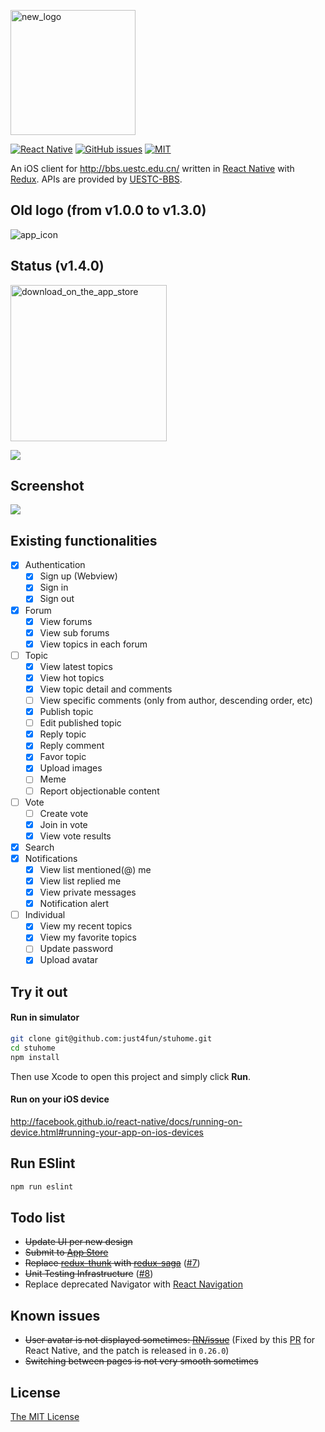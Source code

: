 [<img width="200" alt="new_logo" src="https://user-images.githubusercontent.com/7512625/34460783-aaf95076-ee53-11e7-8699-3e94b6a0c270.png">](https://user-images.githubusercontent.com/7512625/34460783-aaf95076-ee53-11e7-8699-3e94b6a0c270.png)

[![React Native](https://img.shields.io/badge/react--native-v0.51.0-05A5D1.svg)](https://facebook.github.io/react-native)
[![GitHub issues](https://img.shields.io/github/issues/just4fun/stuhome.svg)](https://github.com/just4fun/stuhome/issues)
[![MIT](https://img.shields.io/dub/l/vibe-d.svg)](http://opensource.org/licenses/MIT)

An iOS client for http://bbs.uestc.edu.cn/ written in [React Native](https://facebook.github.io/react-native/) with [Redux](http://redux.js.org/). APIs are provided by [UESTC-BBS](https://github.com/UESTC-BBS/API-Docs/wiki/Mobcent-API).

## Old logo (from v1.0.0 to v1.3.0)

![app_icon](https://cloud.githubusercontent.com/assets/7512625/18613513/348f7322-7daf-11e6-902d-94776bb55670.jpg)

## Status (v1.4.0)

[<img width="250" alt="download_on_the_app_store" src="https://user-images.githubusercontent.com/7512625/27969868-353f554c-637f-11e7-869d-3963933461ca.png">](https://itunes.apple.com/cn/app/qing-shui-he-pan-stuhome/id1190564355)

![](https://cloud.githubusercontent.com/assets/7512625/12371330/88981098-bc6a-11e5-8511-6e02c5233006.gif)

## Screenshot

![](https://user-images.githubusercontent.com/7512625/29569829-4596c76e-8787-11e7-98d8-9bf904a052f0.gif)

## Existing functionalities

- [x] Authentication
  - [x] Sign up (Webview)
  - [x] Sign in
  - [x] Sign out
- [x] Forum
  - [x] View forums
  - [x] View sub forums
  - [x] View topics in each forum
- [ ] Topic
  - [x] View latest topics
  - [x] View hot topics
  - [x] View topic detail and comments
  - [ ] View specific comments (only from author, descending order, etc)
  - [x] Publish topic
  - [ ] Edit published topic
  - [x] Reply topic
  - [x] Reply comment
  - [x] Favor topic
  - [x] Upload images
  - [ ] Meme
  - [ ] Report objectionable content
- [ ] Vote
  - [ ] Create vote
  - [x] Join in vote
  - [x] View vote results
- [x] Search
- [x] Notifications
  - [x] View list mentioned(@) me
  - [x] View list replied me
  - [x] View private messages
  - [x] Notification alert
- [ ] Individual
  - [x] View my recent topics
  - [x] View my favorite topics
  - [ ] Update password
  - [x] Upload avatar

## Try it out

#### Run in simulator

```bash
git clone git@github.com:just4fun/stuhome.git
cd stuhome
npm install
```
Then use Xcode to open this project and simply click **Run**.

#### Run on your iOS device

http://facebook.github.io/react-native/docs/running-on-device.html#running-your-app-on-ios-devices

## Run ESlint

```bash
npm run eslint
```

## Todo list

- ~~Update UI per new design~~
- ~~Submit to [App Store](https://itunes.apple.com/cn/app/qing-shui-he-pan-stuhome/id1190564355)~~
- ~~Replace [redux-thunk](https://github.com/gaearon/redux-thunk) with [redux-saga](https://github.com/redux-saga/redux-saga)~~ ([#7](https://github.com/just4fun/stuhome/pull/7))
- ~~Unit Testing Infrastructure~~ ([#8](https://github.com/just4fun/stuhome/pull/8))
- Replace deprecated Navigator with [React Navigation](https://github.com/react-navigation/react-navigation)

## Known issues

- ~~User avatar is not displayed sometimes: [RN/issue](https://github.com/facebook/react-native/issues/5616)~~ (Fixed by this [PR](https://github.com/facebook/react-native/pull/7262) for React Native, and the patch is released in `0.26.0`)
- ~~Switching between pages is not very smooth sometimes~~

## License

[The MIT License](http://opensource.org/licenses/MIT)
